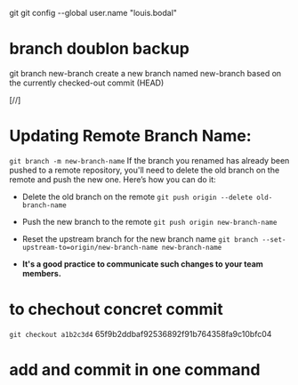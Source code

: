 git 
    git config --global user.name "louis.bodal"

# branch doublon backup
git branch new-branch
	create a new branch named new-branch based on the currently checked-out commit (HEAD)
	
	
[//]

# Updating Remote Branch Name:
```git branch -m new-branch-name```
If the branch you renamed has already been pushed to a remote repository, you'll need to delete the old branch on the remote and push the new one. Here’s how you can do it:

- Delete the old branch on the remote
```git push origin --delete old-branch-name```

- Push the new branch to the remote
```git push origin new-branch-name```

- Reset the upstream branch for the new branch name
```git branch --set-upstream-to=origin/new-branch-name new-branch-name```

- __It's a good practice to communicate such changes to your team members.__

# to chechout concret commit 
```git checkout a1b2c3d4``` 65f9b2ddbaf92536892f91b764358fa9c10bfc04


# add and commit in one command
```git commit -am "message"
